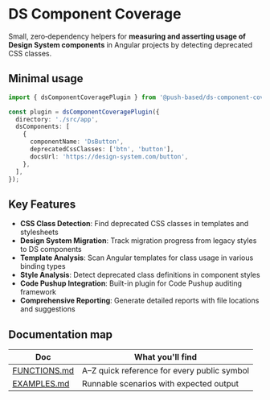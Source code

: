 # DS Component Coverage

Small, zero‑dependency helpers for **measuring and asserting usage of Design System components** in Angular projects by detecting deprecated CSS classes.

## Minimal usage

```ts
import { dsComponentCoveragePlugin } from '@push-based/ds-component-coverage';

const plugin = dsComponentCoveragePlugin({
  directory: './src/app',
  dsComponents: [
    {
      componentName: 'DsButton',
      deprecatedCssClasses: ['btn', 'button'],
      docsUrl: 'https://design-system.com/button',
    },
  ],
});
```

## Key Features

- **CSS Class Detection**: Find deprecated CSS classes in templates and stylesheets
- **Design System Migration**: Track migration progress from legacy styles to DS components
- **Template Analysis**: Scan Angular templates for class usage in various binding types
- **Style Analysis**: Detect deprecated class definitions in component styles
- **Code Pushup Integration**: Built-in plugin for Code Pushup auditing framework
- **Comprehensive Reporting**: Generate detailed reports with file locations and suggestions

## Documentation map

| Doc                            | What you'll find                            |
| ------------------------------ | ------------------------------------------- |
| [FUNCTIONS.md](./FUNCTIONS.md) | A–Z quick reference for every public symbol |
| [EXAMPLES.md](./EXAMPLES.md)   | Runnable scenarios with expected output     |
